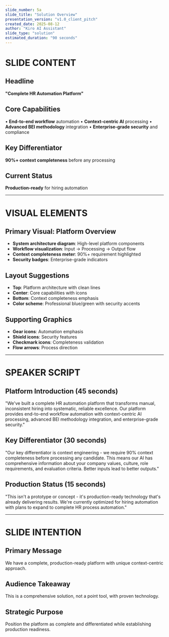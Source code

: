 ```yaml
---
slide_number: 5a
slide_title: "Solution Overview"
presentation_version: "v1.0_client_pitch"
created_date: 2025-08-12
author: "Kiro AI Assistant"
slide_type: "solution"
estimated_duration: "90 seconds"
---
```


# SLIDE CONTENT

## Headline
**"Complete HR Automation Platform"**

## Core Capabilities
• **End-to-end workflow** automation
• **Context-centric AI** processing
• **Advanced BEI methodology** integration
• **Enterprise-grade security** and compliance

## Key Differentiator
**90%+ context completeness** before any processing

## Current Status
**Production-ready** for hiring automation

---

# VISUAL ELEMENTS

## Primary Visual: Platform Overview
- **System architecture diagram**: High-level platform components
- **Workflow visualization**: Input → Processing → Output flow
- **Context completeness meter**: 90%+ requirement highlighted
- **Security badges**: Enterprise-grade indicators

## Layout Suggestions
- **Top**: Platform architecture with clean lines
- **Center**: Core capabilities with icons
- **Bottom**: Context completeness emphasis
- **Color scheme**: Professional blue/green with security accents

## Supporting Graphics
- **Gear icons**: Automation emphasis
- **Shield icons**: Security features
- **Checkmark icons**: Completeness validation
- **Flow arrows**: Process direction

---

# SPEAKER SCRIPT

## Platform Introduction (45 seconds)
"We've built a complete HR automation platform that transforms manual, inconsistent hiring into systematic, reliable excellence. Our platform provides end-to-end workflow automation with context-centric AI processing, advanced BEI methodology integration, and enterprise-grade security."

## Key Differentiator (30 seconds)
"Our key differentiator is context engineering - we require 90% context completeness before processing any candidate. This means our AI has comprehensive information about your company values, culture, role requirements, and evaluation criteria. Better inputs lead to better outputs."

## Production Status (15 seconds)
"This isn't a prototype or concept - it's production-ready technology that's already delivering results. We're currently optimized for hiring automation with plans to expand to complete HR process automation."

---

# SLIDE INTENTION

## Primary Message
We have a complete, production-ready platform with unique context-centric approach.

## Audience Takeaway
This is a comprehensive solution, not a point tool, with proven technology.

## Strategic Purpose
Position the platform as complete and differentiated while establishing production readiness.